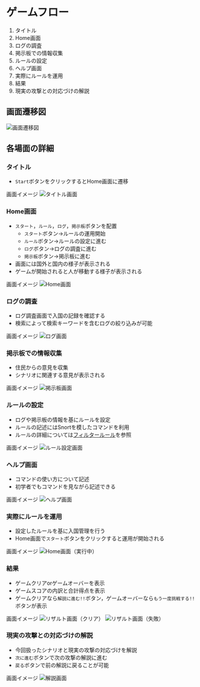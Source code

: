 # ゲームフロー
1. タイトル
2. Home画面
3. ログの調査
4. 掲示板での情報収集
5. ルールの設定
6. ヘルプ画面
7. 実際にルールを運用
8. 結果
9. 現実の攻撃との対応づけの解説

## 画面遷移図
![画面遷移図](img/flow.png)

## 各場面の詳細

### タイトル
- `Start`ボタンをクリックするとHome画面に遷移

画面イメージ
![タイトル画面](img/title.png)

### Home画面
- `スタート`，`ルール`，`ログ`，`掲示板`ボタンを配置
  - `スタート`ボタン→ルールの運用開始
  - `ルール`ボタン→ルールの設定に進む
  - `ログ`ボタン→ログの調査に進む
  - `掲示板`ボタン→掲示板に進む
- 画面には国外と国内の様子が表示される
- ゲームが開始されると人が移動する様子が表示される

画面イメージ
![Home画面](img/home.png)

### ログの調査
- ログ調査画面で入国の記録を確認する
- 検索によって検索キーワードを含むログの絞り込みが可能

画面イメージ
![ログ画面](img/log.png)

### 掲示板での情報収集
- 住民からの意見を収集
- シナリオに関連する意見が表示される

画面イメージ
![掲示板画面](img/board.png)

### ルールの設定
- ログや掲示板の情報を基にルールを設定
- ルールの記述にはSnortを模したコマンドを利用
- ルールの詳細については[フィルタールール](rule_scenario.md)を参照

画面イメージ
![ルール設定画面](img/ids.png)

### ヘルプ画面
- コマンドの使い方について記述
- 初学者でもコマンドを見ながら記述できる

画面イメージ
![ヘルプ画面](img/Help.png)

### 実際にルールを運用
- 設定したルールを基に入国管理を行う
- Home画面で`スタート`ボタンをクリックすると運用が開始される

画面イメージ
![Home画面（実行中）](img/home_in_game.png)

### 結果
- ゲームクリアorゲームオーバーを表示
- ゲームスコアの内訳と合計得点を表示
- ゲームクリアなら`解説に進む!!`ボタン，ゲームオーバーなら`もう一度挑戦する!!`ボタンが表示

画面イメージ
![リザルト画面（クリア）](img/clear.png)
![リザルト画面（失敗）](img/gameover.png)

### 現実の攻撃との対応づけの解説
- 今回扱ったシナリオと現実の攻撃の対応づけを解説
- `次に進む`ボタンで次の攻撃の解説に進む
- `戻る`ボタンで前の解説に戻ることが可能

画面イメージ
![解説画面](img/comment.png)
